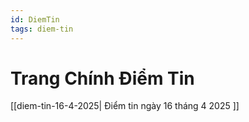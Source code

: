 ```yaml
---
id: DiemTin
tags: diem-tin
---
```


# Trang Chính Điểm Tin

[[diem-tin-16-4-2025| Điểm tin ngày 16 tháng 4 2025 ]]
